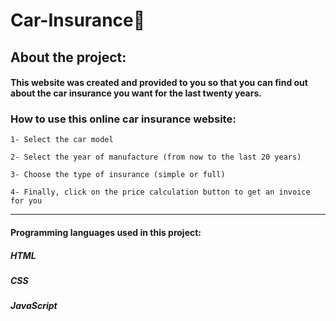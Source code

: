 # Car-Insurance🚗

## About the project:
  
#### This website was created and provided to you so that you can find out about the car insurance you want for the last twenty years.

### How to use this online car insurance website:

`1- Select the car model`

`2- Select the year of manufacture (from now to the last 20 years)`

`3- Choose the type of insurance (simple or full)`

`4- Finally, click on the price calculation button to get an invoice for you`

---
#### Programming languages ​​used in this project:
##### HTML
##### CSS 
##### JavaScript
